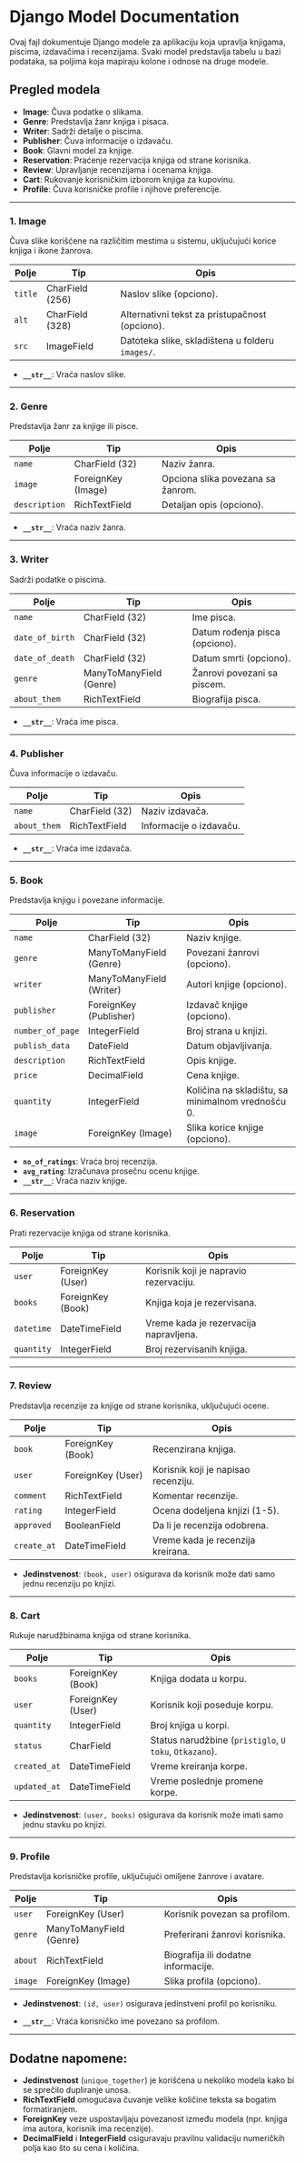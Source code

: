 # Django Model Documentation

Ovaj fajl dokumentuje Django modele za aplikaciju koja upravlja knjigama, piscima, izdavačima i recenzijama. Svaki model predstavlja tabelu u bazi podataka, sa poljima koja mapiraju kolone i odnose na druge modele.

## Pregled modela

- **Image**: Čuva podatke o slikama.
- **Genre**: Predstavlja žanr knjiga i pisaca.
- **Writer**: Sadrži detalje o piscima.
- **Publisher**: Čuva informacije o izdavaču.
- **Book**: Glavni model za knjige.
- **Reservation**: Praćenje rezervacija knjiga od strane korisnika.
- **Review**: Upravljanje recenzijama i ocenama knjiga.
- **Cart**: Rukovanje korisničkim izborom knjiga za kupovinu.
- **Profile**: Čuva korisničke profile i njihove preferencije.

---

### 1. **Image**
Čuva slike korišćene na različitim mestima u sistemu, uključujući korice knjiga i ikone žanrova.

| Polje       | Tip                | Opis                                        |
|-------------|---------------------|---------------------------------------------|
| `title`     | CharField (256)      | Naslov slike (opciono).                     |
| `alt`       | CharField (328)      | Alternativni tekst za pristupačnost (opciono).|
| `src`       | ImageField           | Datoteka slike, skladištena u folderu `images/`.|

- **`__str__`**: Vraća naslov slike.

---

### 2. **Genre**
Predstavlja žanr za knjige ili pisce.

| Polje         | Tip                   | Opis                                      |
|---------------|------------------------|-------------------------------------------|
| `name`        | CharField (32)          | Naziv žanra.                              |
| `image`       | ForeignKey (Image)      | Opciona slika povezana sa žanrom.         |
| `description` | RichTextField           | Detaljan opis (opciono).                  |

- **`__str__`**: Vraća naziv žanra.

---

### 3. **Writer**
Sadrži podatke o piscima.

| Polje           | Tip                      | Opis                                         |
|-----------------|---------------------------|----------------------------------------------|
| `name`          | CharField (32)             | Ime pisca.                                   |
| `date_of_birth` | CharField (32)             | Datum rođenja pisca (opciono).               |
| `date_of_death` | CharField (32)             | Datum smrti (opciono).                       |
| `genre`         | ManyToManyField (Genre)    | Žanrovi povezani sa piscem.                  |
| `about_them`    | RichTextField              | Biografija pisca.                            |

- **`__str__`**: Vraća ime pisca.

---

### 4. **Publisher**
Čuva informacije o izdavaču.

| Polje        | Tip          | Opis                                      |
|--------------|--------------|-------------------------------------------|
| `name`       | CharField (32)| Naziv izdavača.                           |
| `about_them` | RichTextField | Informacije o izdavaču.                   |

- **`__str__`**: Vraća ime izdavača.

---

### 5. **Book**
Predstavlja knjigu i povezane informacije.

| Polje            | Tip                    | Opis                                         |
|------------------|-------------------------|----------------------------------------------|
| `name`           | CharField (32)           | Naziv knjige.                                |
| `genre`          | ManyToManyField (Genre)  | Povezani žanrovi (opciono).                  |
| `writer`         | ManyToManyField (Writer) | Autori knjige (opciono).                     |
| `publisher`      | ForeignKey (Publisher)   | Izdavač knjige (opciono).                    |
| `number_of_page` | IntegerField             | Broj strana u knjizi.                        |
| `publish_data`   | DateField                | Datum objavljivanja.                         |
| `description`    | RichTextField            | Opis knjige.                                 |
| `price`          | DecimalField             | Cena knjige.                                 |
| `quantity`       | IntegerField             | Količina na skladištu, sa minimalnom vrednošću 0.|
| `image`          | ForeignKey (Image)       | Slika korice knjige (opciono).               |

- **`no_of_ratings`**: Vraća broj recenzija.
- **`avg_rating`**: Izračunava prosečnu ocenu knjige.
- **`__str__`**: Vraća naziv knjige.

---

### 6. **Reservation**
Prati rezervacije knjiga od strane korisnika.

| Polje      | Tip               | Opis                                      |
|------------|-------------------|-------------------------------------------|
| `user`     | ForeignKey (User)  | Korisnik koji je napravio rezervaciju.    |
| `books`    | ForeignKey (Book)  | Knjiga koja je rezervisana.               |
| `datetime` | DateTimeField      | Vreme kada je rezervacija napravljena.    |
| `quantity` | IntegerField       | Broj rezervisanih knjiga.                 |

---

### 7. **Review**
Predstavlja recenzije za knjige od strane korisnika, uključujući ocene.

| Polje      | Tip                | Opis                                      |
|------------|--------------------|-------------------------------------------|
| `book`     | ForeignKey (Book)   | Recenzirana knjiga.                       |
| `user`     | ForeignKey (User)   | Korisnik koji je napisao recenziju.       |
| `comment`  | RichTextField       | Komentar recenzije.                       |
| `rating`   | IntegerField        | Ocena dodeljena knjizi (1-5).             |
| `approved` | BooleanField        | Da li je recenzija odobrena.              |
| `create_at`| DateTimeField       | Vreme kada je recenzija kreirana.         |

- **Jedinstvenost**: `(book, user)` osigurava da korisnik može dati samo jednu recenziju po knjizi.

---

### 8. **Cart**
Rukuje narudžbinama knjiga od strane korisnika.

| Polje      | Tip                | Opis                                      |
|------------|--------------------|-------------------------------------------|
| `books`    | ForeignKey (Book)   | Knjiga dodata u korpu.                    |
| `user`     | ForeignKey (User)   | Korisnik koji poseduje korpu.             |
| `quantity` | IntegerField        | Broj knjiga u korpi.                      |
| `status`   | CharField           | Status narudžbine (`pristiglo`, `U toku`, `Otkazano`). |
| `created_at` | DateTimeField     | Vreme kreiranja korpe.                    |
| `updated_at` | DateTimeField     | Vreme poslednje promene korpe.            |

- **Jedinstvenost**: `(user, books)` osigurava da korisnik može imati samo jednu stavku po knjizi.

---

### 9. **Profile**
Predstavlja korisničke profile, uključujući omiljene žanrove i avatare.

| Polje     | Tip                   | Opis                                      |
|-----------|------------------------|-------------------------------------------|
| `user`    | ForeignKey (User)       | Korisnik povezan sa profilom.             |
| `genre`   | ManyToManyField (Genre) | Preferirani žanrovi korisnika.            |
| `about`   | RichTextField           | Biografija ili dodatne informacije.       |
| `image`   | ForeignKey (Image)      | Slika profila (opciono).                  |

- **Jedinstvenost**: `(id, user)` osigurava jedinstveni profil po korisniku.

- **`__str__`**: Vraća korisničko ime povezano sa profilom.

---

## Dodatne napomene:

- **Jedinstvenost** (`unique_together`) je korišćena u nekoliko modela kako bi se sprečilo dupliranje unosa.
- **RichTextField** omogućava čuvanje velike količine teksta sa bogatim formatiranjem.
- **ForeignKey** veze uspostavljaju povezanost između modela (npr. knjiga ima autora, korisnik ima recenzije).
- **DecimalField** i **IntegerField** osiguravaju pravilnu validaciju numeričkih polja kao što su cena i količina.
